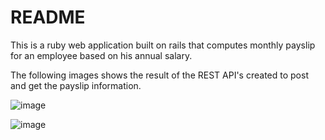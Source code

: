 # README

This is a ruby web application built on rails that computes monthly payslip for an employee based on his annual salary.

The following images shows the result of the REST API's created to post and get the payslip information.




![image](https://user-images.githubusercontent.com/14215557/221846542-e2de6ff2-e1f3-43d2-9524-7224d6789438.png)

![image](https://user-images.githubusercontent.com/14215557/221846809-0ff6b46c-8249-4270-8040-57ec14c5bfbb.png)


